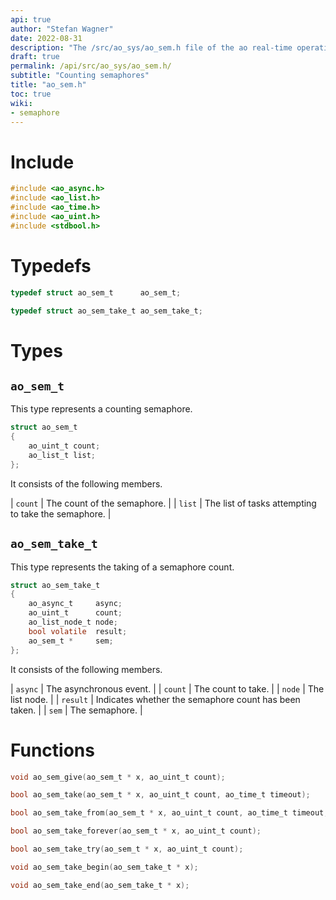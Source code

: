 ```yaml
---
api: true
author: "Stefan Wagner"
date: 2022-08-31
description: "The /src/ao_sys/ao_sem.h file of the ao real-time operating system."
draft: true
permalink: /api/src/ao_sys/ao_sem.h/
subtitle: "Counting semaphores"
title: "ao_sem.h"
toc: true
wiki:
- semaphore
---
```


# Include

```c
#include <ao_async.h>
#include <ao_list.h>
#include <ao_time.h>
#include <ao_uint.h>
#include <stdbool.h>
```

# Typedefs

```c
typedef struct ao_sem_t      ao_sem_t;
```

```c
typedef struct ao_sem_take_t ao_sem_take_t;
```

# Types

## `ao_sem_t`

This type represents a counting semaphore.

```c
struct ao_sem_t
{
    ao_uint_t count;
    ao_list_t list;
};
```

It consists of the following members.

| `count` | The count of the semaphore. |
| `list` | The list of tasks attempting to take the semaphore. |

## `ao_sem_take_t`

This type represents the taking of a semaphore count.

```c
struct ao_sem_take_t
{
    ao_async_t     async;
    ao_uint_t      count;
    ao_list_node_t node;
    bool volatile  result;
    ao_sem_t *     sem;
};
```

It consists of the following members.

| `async` | The asynchronous event. |
| `count` | The count to take. |
| `node` | The list node. |
| `result` | Indicates whether the semaphore count has been taken. |
| `sem` | The semaphore. |

# Functions

```c
void ao_sem_give(ao_sem_t * x, ao_uint_t count);
```

```c
bool ao_sem_take(ao_sem_t * x, ao_uint_t count, ao_time_t timeout);
```

```c
bool ao_sem_take_from(ao_sem_t * x, ao_uint_t count, ao_time_t timeout, ao_time_t beginning);
```

```c
bool ao_sem_take_forever(ao_sem_t * x, ao_uint_t count);
```

```c
bool ao_sem_take_try(ao_sem_t * x, ao_uint_t count);
```

```c
void ao_sem_take_begin(ao_sem_take_t * x);
```

```c
void ao_sem_take_end(ao_sem_take_t * x);
```
